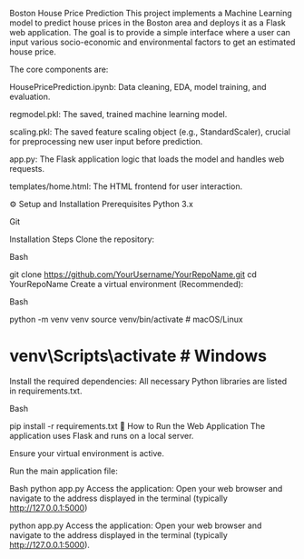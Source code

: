 Boston House Price Prediction
This project implements a Machine Learning model to predict house prices in the Boston area and deploys it as a Flask web application. The goal is to provide a simple interface where a user can input various socio-economic and environmental factors to get an estimated house price.

The core components are:

HousePricePrediction.ipynb: Data cleaning, EDA, model training, and evaluation.

regmodel.pkl: The saved, trained machine learning model.

scaling.pkl: The saved feature scaling object (e.g., StandardScaler), crucial for preprocessing new user input before prediction.

app.py: The Flask application logic that loads the model and handles web requests.

templates/home.html: The HTML frontend for user interaction.

⚙️ Setup and Installation
Prerequisites
Python 3.x

Git

Installation Steps
Clone the repository:

Bash

git clone https://github.com/YourUsername/YourRepoName.git
cd YourRepoName
Create a virtual environment (Recommended):

Bash

python -m venv venv
source venv/bin/activate  # macOS/Linux
# venv\Scripts\activate   # Windows
Install the required dependencies: All necessary Python libraries are listed in requirements.txt.

Bash

pip install -r requirements.txt
🚀 How to Run the Web Application
The application uses Flask and runs on a local server.

Ensure your virtual environment is active.

Run the main application file:

Bash
python app.py
Access the application: Open your web browser and navigate to the address displayed in the terminal (typically http://127.0.0.1:5000)

python app.py
Access the application: Open your web browser and navigate to the address displayed in the terminal (typically http://127.0.0.1:5000).
